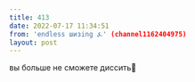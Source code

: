 ```yaml
---
title: 413
date: 2022-07-17 11:34:51
from: 'endless шизing ⍼' (channel1162404975)
layout: post
---
```


вы больше не сможете диссить👹
